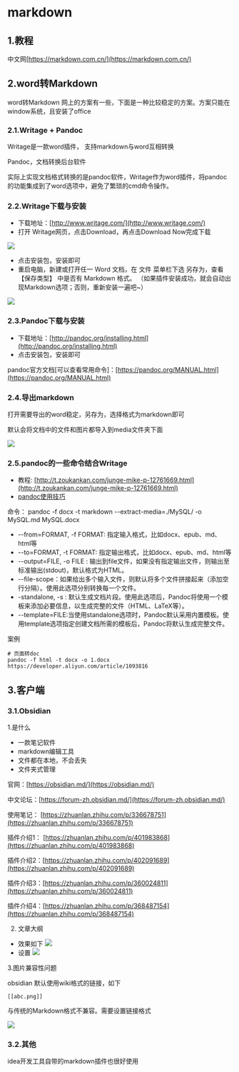 # markdown


## 1.教程
中文网[https://markdown.com.cn/](https://markdown.com.cn/)

## 2.word转Markdown

word转Markdown 网上的方案有一些，下面是一种比较稳定的方案。方案只能在window系统，且安装了office

### 2.1.Writage + Pandoc

Writage是一款word插件， 支持markdown与word互相转换

Pandoc，文档转换后台软件

实际上实现文档格式转换的是pandoc软件，Writage作为word插件，将pandoc的功能集成到了word选项中，避免了繁琐的cmd命令操作。

### 2.2.Writage下载与安装

- 下载地址：[http://www.writage.com/](http://www.writage.com/)
- 打开 Writage网页，点击Download，再点击Download Now完成下载

![](img/word2md/041863a8.png)

- 点击安装包，安装即可
- 重启电脑，新建或打开任一 Word 文档，在 文件 菜单栏下选 另存为，查看 【保存类型】 中是否有 Markdown 格式。
  （如果插件安装成功，就会自动出现Markdown选项；否则，重新安装一遍吧~）

![](img/word2md/754099b1.png)

### 2.3.Pandoc下载与安装

- 下载地址：[http://pandoc.org/installing.html](http://pandoc.org/installing.html)
- 点击安装包，安装即可

pandoc官方文档[可以查看常用命令]：[https://pandoc.org/MANUAL.html](https://pandoc.org/MANUAL.html)

### 2.4.导出markdown

打开需要导出的word稳定，另存为，选择格式为markdown即可

默认会将文档中的文件和图片都导入到media文件夹下面

![](img/word2md/8ab1d9ef.png)

### 2.5.pandoc的一些命令结合Writage

- 教程: [http://t.zoukankan.com/junge-mike-p-12761669.html](http://t.zoukankan.com/junge-mike-p-12761669.html)
- [pandoc使用技巧](https://www.jianshu.com/p/be291ac296c3)

命令： pandoc -f docx -t markdown --extract-media=./MySQL/ -o MySQL.md MySQL.docx

- --from=FORMAT, -f FORMAT: 指定输入格式，比如docx、epub、md、html等
- --to=FORMAT,   -t FORMAT: 指定输出格式，比如docx、epub、md、html等
- --output=FILE, -o FILE  : 输出到file文件，如果没有指定输出文件，则输出至标准输出(stdout)，默认格式为HTML。
- --file-scope：如果给出多个输入文件，则默认将多个文件拼接起来（添加空行分隔）。使用此选项分别转换每一个文件。
- -standalone, -s :   默认生成文档片段。使用此选项后，Pandoc将使用一个模板来添加必要信息，以生成完整的文件（HTML、LaTeX等）。
- --template=FILE:当使用standalone选项时，Pandoc默认采用内置模板。使用template选项指定创建文档所需的模板后，Pandoc将默认生成完整文件。


案例
```shell
# 页面转doc
pandoc -f html -t docx -o 1.docx https://developer.aliyun.com/article/1093816
```

## 3.客户端

### 3.1.Obsidian

1.是什么

- 一款笔记软件
- markdown编辑工具
- 文件都在本地，不会丢失
- 文件夹式管理

官网：[https://obsidian.md/](https://obsidian.md/)

中文论坛：[https://forum-zh.obsidian.md/](https://forum-zh.obsidian.md/)

使用笔记： [https://zhuanlan.zhihu.com/p/336678751](https://zhuanlan.zhihu.com/p/336678751)

插件介绍1： [https://zhuanlan.zhihu.com/p/401983868](https://zhuanlan.zhihu.com/p/401983868)

插件介绍2：[https://zhuanlan.zhihu.com/p/402091689](https://zhuanlan.zhihu.com/p/402091689)

插件介绍3：[https://zhuanlan.zhihu.com/p/360024811](https://zhuanlan.zhihu.com/p/360024811)

插件介绍4：[https://zhuanlan.zhihu.com/p/368487154](https://zhuanlan.zhihu.com/p/368487154)

2. 文章大纲

- 效果如下
  ![](img/Obsidian/1.png)
- 设置
  ![](img/Obsidian/2.png)

3.图片兼容性问题

obsidian 默认使用wiki格式的链接，如下

```shell
[[abc.png]]
```

与传统的Markdown格式不兼容。需要设置链接格式

![](img/Obsidian/3.png)

### 3.2.其他
idea开发工具自带的markdown插件也很好使用